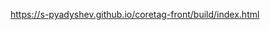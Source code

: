 <a href="https://s-pyadyshev.github.io/coretag-front/build/index.html">https://s-pyadyshev.github.io/coretag-front/build/index.html</a>
